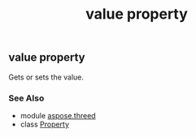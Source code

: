 ﻿---
title: value property
second_title: Aspose.3D for Python via .NET API References
description: 
type: docs
weight: 110
url: /python-net/aspose.threed/property/value/
is_root: false
---

## value property


Gets or sets the value.

### See Also
* module [aspose.threed](../../)
* class [Property](/3d/python-net/aspose.threed/property)
